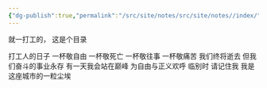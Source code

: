 ```yaml
---
{"dg-publish":true,"permalink":"/src/site/notes/src/site/notes//index/"}
---
```




就一打工的，
这是个目录

打工人的日子
一杯敬自由
一杯敬死亡
一杯敬往事
一杯敬痛苦
我们终将逝去
但我们奋斗的事业永存
有一天我会站在巅峰
为自由与正义欢呼
临别时
请记住我
我是这座城市的一粒尘埃
